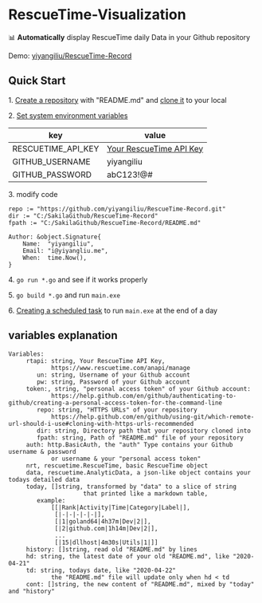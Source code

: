 # RescueTime-Visualization
📊 **Automatically** display RescueTime daily Data in your Github repository

Demo: [yiyangiliu/RescueTime-Record](https://github.com/yiyangiliu/RescueTime-Record#rescuetime-record)

## Quick Start

1\. [Create a repository](https://help.github.com/en/github/creating-cloning-and-archiving-repositories/creating-a-new-repository) with "README.md" and [clone it](https://help.github.com/en/github/creating-cloning-and-archiving-repositories/cloning-a-repository) to your local

2\. [Set system environment variables](https://www.google.com/search?q=set+system+environment+variables)

|key|value|
|-|-|
|RESCUETIME_API_KEY|[Your RescueTime API Key](https://www.rescuetime.com/anapi/manage)|
|GITHUB_USERNAME|yiyangiliu|
|GITHUB_PASSWORD|abC123!@#|

3\. modify code

```golang
repo := "https://github.com/yiyangiliu/RescueTime-Record.git"
dir := "C:/SakilaGithub/RescueTime-Record"
fpath := "C:/SakilaGithub/RescueTime-Record/README.md"
```

```golang
Author: &object.Signature{
    Name:  "yiyangiliu", 
    Email: "i@yiyangliu.me",
    When:  time.Now(),
}
```
4\. `go run *.go` and see if it works properly

5\. `go build *.go` and run `main.exe`

6\. [Creating a scheduled task](https://www.google.com/search?q=windows+create+scheduled+task) to run `main.exe` at the end of a day

## variables explanation

```golang
Variables:
	 rtapi: string, Your RescueTime API Key,
			https://www.rescuetime.com/anapi/manage
		un: string, Username of your Github account
		pw: string, Password of your Github account
	 token:, string, "personal access token" of your Github account:
			https://help.github.com/en/github/authenticating-to-github/creating-a-personal-access-token-for-the-command-line
		repo: string, "HTTPS URLs" of your repository
			https://help.github.com/en/github/using-git/which-remote-url-should-i-use#cloning-with-https-urls-recommended
		dir: string, Directory path that your repository cloned into
		fpath: string, Path of "README.md" file of your repository
	 auth: http.BasicAuth, the "auth" Type contains your Github username & password
			or username & your "personal access token"
	 nrt, rescuetime.RescueTime, basic RescueTime object
	 data, rescuetime.AnalyticData, a json-like object contains your todays detailed data
	 today, []string, transformed by "data" to a slice of string
	 				 that printed like a markdown table,
	 	example:
			[[|Rank|Activity|Time|Category|Label|],
			 [|-|-|-|-|-|],
			 [|1|goland64|4h37m|Dev|2|],
			 [|2|github.com|1h14m|Dev|2|],
			 ...
			 [|15|dllhost|4m30s|Utils|1|]]
	 history: []string, read old "README.md" by lines
	 hd: string, the latest date of your old "README.md", like "2020-04-21"
	 td: string, todays date, like "2020-04-22"
			the "README.md" file will update only when hd < td
	 cont: []string, the new content of "README.md", mixed by "today" and "history"
```
